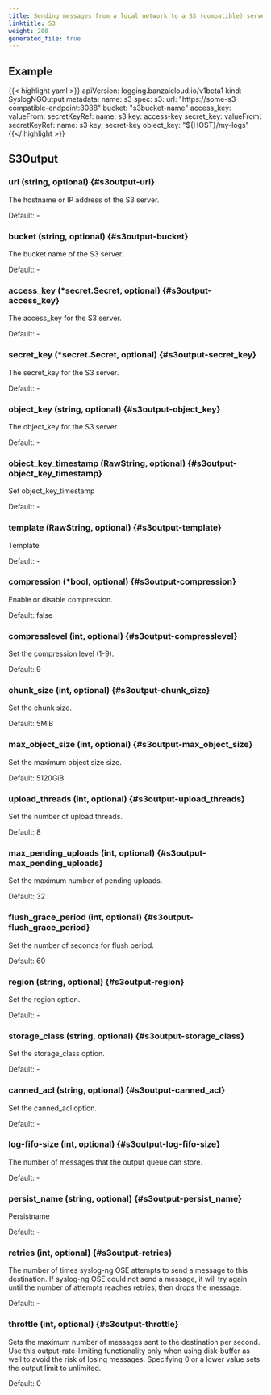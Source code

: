 ```yaml
---
title: Sending messages from a local network to a S3 (compatible) server
linktitle: S3
weight: 200
generated_file: true
---
```


## Example
{{< highlight yaml >}}
apiVersion: logging.banzaicloud.io/v1beta1
kind: SyslogNGOutput
metadata:
name: s3
spec:
s3:
  url: "https://some-s3-compatible-endpoint:8088"
  bucket: "s3bucket-name"
  access_key:
    valueFrom:
      secretKeyRef:
        name: s3
        key: access-key
  secret_key:
    valueFrom:
      secretKeyRef:
        name: s3
        key: secret-key
  object_key: "${HOST}/my-logs"
{{</ highlight >}}

## S3Output

### url (string, optional) {#s3output-url}

The hostname or IP address of the S3 server. 

Default: -

### bucket (string, optional) {#s3output-bucket}

The bucket name of the S3 server. 

Default: -

### access_key (*secret.Secret, optional) {#s3output-access_key}

The access_key for the S3 server. 

Default: -

### secret_key (*secret.Secret, optional) {#s3output-secret_key}

The secret_key for the S3 server. 

Default: -

### object_key (string, optional) {#s3output-object_key}

The object_key for the S3 server. 

Default: -

### object_key_timestamp (RawString, optional) {#s3output-object_key_timestamp}

Set object_key_timestamp 

Default: -

### template (RawString, optional) {#s3output-template}

Template 

Default: -

### compression (*bool, optional) {#s3output-compression}

Enable or disable compression.  

Default:  false

### compresslevel (int, optional) {#s3output-compresslevel}

Set the compression level (1-9).  

Default:  9

### chunk_size (int, optional) {#s3output-chunk_size}

Set the chunk size.  

Default:  5MiB

### max_object_size (int, optional) {#s3output-max_object_size}

Set the maximum object size size.  

Default:  5120GiB

### upload_threads (int, optional) {#s3output-upload_threads}

Set the number of upload threads.  

Default:  8

### max_pending_uploads (int, optional) {#s3output-max_pending_uploads}

Set the maximum number of pending uploads.  

Default:  32

### flush_grace_period (int, optional) {#s3output-flush_grace_period}

Set the number of seconds for flush period.  

Default:  60

### region (string, optional) {#s3output-region}

Set the region option. 

Default: -

### storage_class (string, optional) {#s3output-storage_class}

Set the storage_class option. 

Default: -

### canned_acl (string, optional) {#s3output-canned_acl}

Set the canned_acl option. 

Default: -

### log-fifo-size (int, optional) {#s3output-log-fifo-size}

The number of messages that the output queue can store. 

Default: -

### persist_name (string, optional) {#s3output-persist_name}

Persistname 

Default: -

### retries (int, optional) {#s3output-retries}

The number of times syslog-ng OSE attempts to send a message to this destination. If syslog-ng OSE could not send a message, it will try again until the number of attempts reaches retries, then drops the message. 

Default: -

### throttle (int, optional) {#s3output-throttle}

Sets the maximum number of messages sent to the destination per second. Use this output-rate-limiting functionality only when using disk-buffer as well to avoid the risk of losing messages. Specifying 0 or a lower value sets the output limit to unlimited.  

Default:  0



